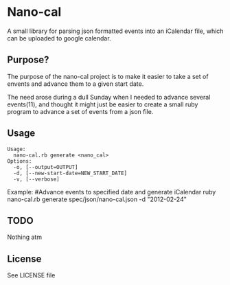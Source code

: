 Nano-cal
========

A small library for parsing json formatted events into an iCalendar file, which can be uploaded to google calendar.

Purpose?
--------

The purpose of the nano-cal project is to make it easier to take a set of envents and advance them to a given start date. 

The need arose during a dull Sunday when I needed to advance several events(11), and thought it might just be easier to create a small ruby program to advance a set of events from a json file.

Usage
-----

    Usage:
      nano-cal.rb generate <nano_cal>
    Options:
      -o, [--output=OUTPUT]                  
      -d, [--new-start-date=NEW_START_DATE]  
      -v, [--verbose]

Example:
    #Advance events to specified date and generate iCalendar
    ruby nano-cal.rb generate spec/json/nano-cal.json -d "2012-02-24"

TODO
----

Nothing atm

License
-------

See LICENSE file
